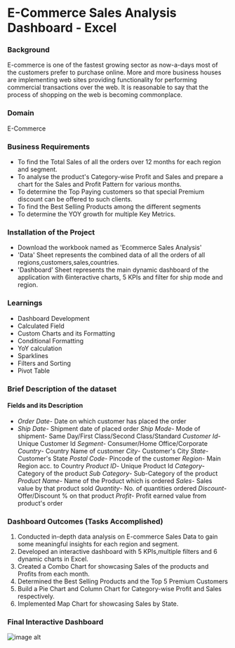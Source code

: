 
# E-Commerce Sales Analysis Dashboard - Excel
### Background
E-commerce is one of the fastest growing sector as now-a-days most of the customers prefer to purchase online. More and more business houses are implementing web sites providing functionality for performing commercial transactions over the web. It is reasonable to say that the process of shopping on the web is becoming commonplace.

### Domain
E-Commerce

### Business Requirements

+ To find the Total Sales of all the orders over 12 months for each region and segment.
+ To analyse the product's Category-wise Profit and Sales and prepare a chart for the Sales and Profit Pattern for various months.
+ To determine the Top Paying customers so that special Premium discount can be offered to such clients.
+ To find the Best Selling Products among the different segments
+ To determine the YOY growth for multiple Key Metrics.
  
### Installation of the Project

+ Download the workbook named as 'Ecommerce Sales Analysis'
+ 'Data' Sheet represents the combined data of all the orders of all regions,customers,sales,countries.
+ 'Dashboard' Sheet represents the main dynamic dashboard of the application with 6interactive charts, 5 KPIs and filter for ship mode and region.
  
### Learnings

+ Dashboard Development
+ Calculated Field
+ Custom Charts and its Formatting
+ Conditional Formatting
+ YoY calculation
+ Sparklines
+ Filters and Sorting
+ Pivot Table
  
### Brief Description of the dataset
#### Fields and its Description
- *Order Date*- Date on which customer has placed the order
- *Ship Date*- Shipment date of placed order
*Ship Mode*- Mode of shipment- Same Day/First Class/Second Class/Standard
*Customer Id*- Unique Customer Id
*Segment*- Consumer/Home Office/Corporate
*Country*- Country Name of customer
*City*- Customer's City
*State*- Customer's State
*Postal Code*- Pincode of the customer
*Region*- Main Region acc. to Country
*Product ID*- Unique Product Id
*Category*- Category of the product
*Sub Category*- Sub-Category of the product
*Product Name*- Name of the Product which is ordered
*Sales*- Sales value by that product sold
*Quantity*- No. of quantities ordered
*Discount*- Offer/Discount % on that product
*Profit*- Profit earned value from product's order

### Dashboard Outcomes (Tasks Accomplished)

1. Conducted in-depth data analysis on E-commerce Sales Data to gain some meaningful insights for each region and segment.
2. Developed an interactive dashboard with 5 KPIs,multiple filters and 6 dynamic charts in Excel.
3. Created a Combo Chart for showcasing Sales of the products and Profits from each month.
4. Determined the Best Selling Products and the Top 5 Premium Customers
5. Build a Pie Chart and Column Chart for Category-wise Profit and Sales respectively.
6. Implemented Map Chart for showcasing Sales by State.
   
### Final Interactive Dashboard
![image alt](https://github.com/Fayyaskp07/Ecommerce-Sales-Analysis/blob/2d5b1ae52470f9a32379e145c17ab00c78a6ed2d/Ecommerce%20Sales%20Analysis.png)
